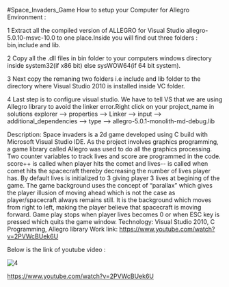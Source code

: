 #Space_Invaders_Game 
How to setup your Computer for Allegro Environment :


1 Extract all the compiled version of ALLEGRO for Visual Studio allegro-5.0.10-msvc-10.0 to one place.Inside you will find out three folders : bin,include and lib.

2 Copy all the .dll files in bin folder to your computers windows directory inside system32(if x86 bit) else sysWOW64(if 64 bit system).

3 Next copy the remaning two folders i.e include and lib folder to the directory where Visual Studio 2010 is installed inside VC folder.

4 Last step is to configure visual studio. We have to tell VS that we are using Allegro library to avoid the linker error.Right click on your project_name in solutions explorer  --> properties --> Linker --> input --> additional_dependencies --> type --> allegro-5.0.1-monolith-md-debug.lib


Description: Space invaders is a 2d game developed using C build with Microsoft Visual Studio IDE. As the project involves graphics programming, a game library called Allegro was used to do all the graphics processing. Two counter variables to track lives and score are
programmed in the code. score++ is called when player hits the comet and lives-- is called when comet hits the spacecraft thereby decreasing the number of lives player has. By default lives is initialized to 3 giving player 3 lives at begining of the game. The game background uses the concept of “parallax” which gives the player illusion of moving ahead which is not the case as player/spacecraft always remains still. It is the background which moves from right to left, making the player believe that spacecraft is moving forward. Game play stops when player lives becomes 0 or when ESC key is pressed which quits the game window. Technology: Visual Studio 2010, C Programming, Allegro library Work link: https://www.youtube.com/watch?v=2PVWcBUek6U 



Below is the link of youtube video : 



![4](https://cloud.githubusercontent.com/assets/14818804/21540158/6a3a8c90-cdd3-11e6-9277-42568c518954.png)




https://www.youtube.com/watch?v=2PVWcBUek6U


